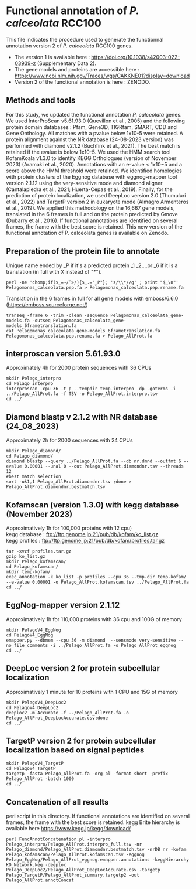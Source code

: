 # Functional annotation of *P. calceolata* RCC100  
This file indicates the procedure used to generate the functionnal annotation version 2 of *P. calceolata* RCC100 genes.  
- The version 1 is available here : https://doi.org/10.1038/s42003-022-03939-z (Supplementary Data 2).  
- The gene models and proteins are accessible here : https://www.ncbi.nlm.nih.gov/Traces/wgs/CAKKNE01?display=download
- Version 2 of the functional annotation is here : ZENODO.  

## Methods and tools  
For this study, we updated the functional annotation *P. calceolata* genes. We used InterProScan v5.61.93.0 (Quevillon et al., 2005) and the following protein domain databases : Pfam, Gene3D, TIGRfam, SMART, CDD and Gene Onthology. All matches with a pvalue below 1x10-5 were retained. A protein alignment against the NR database (24-08-2023 version) was performed with diamond v2.1.2 (Buchfink et al., 2021). The best match is retained if the evalue is below 1x10-5. We used the HMM search tool KofamKoala v1.3.0 to identify KEGG Orthologues (version of November 2023) (Aramaki et al., 2020). Annotations with an e-value < 1x10−5 and a score above the HMM threshold were retained.  We identified homologies with protein clusters of the Eggnog database with eggnog-mapper tool version 2.1.12 using the very-sensitive mode and diamond aligner (Cantalapiedra et al., 2021; Huerta-Cepas et al., 2019). Finally, for the prediction of protein localization, we used DeepLoc version 2.0 (Thumuluri et al., 2022) and TargetP version 2 in eukaryote mode (Almagro Armenteros et al., 2019). We applied this methodology on the 16,667 gene models, translated in the 6 frames in full and on the protein predicted by Gmove (Dubarry et al., 2016). If functional annotations are identified on several frames, the frame with the best score is retained. This new version of the functional annotation of P. calceolata genes is available on Zenodo.

## Preparation of the protein file to annotate
Unique name ended by _P if it's a predicted protein _1 _2,...or _6 if it is a translation (in full with X instead of "*").

```
perl -ne 'chomp;if($_=~/^>/){$_.="_P"}; 's/\\*//g' ; print "$_\n"' Pelagomonas_calceolata.pep.fa > Pelagomonas_calceolata.pep.rename.fa
```
Translation in the 6 frames in full for all gene models with emboss/6.6.0 (https://emboss.sourceforge.net/)
```
transeq -frame 6 -trim -clean -sequence Pelagomonas_calceolata_gene-models.fa -outseq Pelagomonas_calceolata_gene-models_6frametranslation.fa
cat Pelagomonas_calceolata_gene-models_6frametranslation.fa Pelagomonas_calceolata.pep.rename.fa > Pelago_AllProt.fa
```

## interproscan version 5.61.93.0 
Approximately 4h for 2000 protein sequences with 36 CPUs  

```
mkdir Pelago_interpro
cd Pelago_interpro
interproscan -cpu 36 -t p --tempdir temp-interpro -dp -goterms -i ../Pelago_AllProt.fa -f TSV -o Pelago_AllProt.interpro.tsv
cd ../
```


## Diamond blastp v 2.1.2 with NR database (24_08_2023)
Approximately 2h for 2000 sequences with 24 CPUs

```
mkdir Pelago_diamond/
cd Pelago_diamond/
diamond blastp --query ../Pelago_AllProt.fa --db nr.dmnd --outfmt 6 --evalue 0.00001 --unal 0 --out Pelago_AllProt.diamondnr.tsv --threads 12
#best match selection
sort -uk1,1 Pelago_AllProt.diamondnr.tsv ;done > Pelago_AllProt.diamondnr.bestmatch.tsv
```

## Kofamscan (version 1.3.0) with kegg database (November 2023) 
Approximatively 1h for 100,000 proteins with 12 cpu)  
kegg database : ftp://ftp.genome.jp:21/pub/db/kofam/ko_list.gz  
kegg profiles : ftp://ftp.genome.jp:21/pub/db/kofam/profiles.tar.gz  

```
tar -xvzf profiles.tar.gz
gzip ko_list.gz
mkdir Pelago_kofamscan/
cd Pelago_kofamscan/
mkdir temp-kofam/
exec_annotation -k ko_list -p profiles --cpu 36 --tmp-dir temp-kofam/ --e-value 0.00001 -o Pelago_AllProt.kofamscan.tsv ../Pelago_AllProt.fa
cd ../
```
## EggNog-mapper version 2.1.12
Approximatively 1h for 110,000 proteins with 36 cpu and 100G of memory  

```
mkdir PelagoV4_EggNog
cd PelagoV4_EggNog
emapper.py --dbmem --cpu 36 -m diamond  --sensmode very-sensitive --no_file_comments -i ../Pelago_AllProt.fa -o Pelago_AllProt_eggnog
cd ../
```

## DeepLoc version 2  for protein subcellular localization
Approximatively 1 minute for 10 proteins with 1 CPU and 15G of memory  

```
mkdir PelagoV4_DeepLoc2
cd PelagoV4_DeepLoc2
deeploc2 -m Accurate -f ../Pelago_AllProt.fa -o Pelago_AllProt_DeepLocAccurate.csv;done
cd ../
```
## TargetP version 2 for protein subcellular localization based on signal peptides

```
mkdir PelagoV4_TargetP
cd PelagoV4_TargetP
targetp -fasta Pelago_AllProt.fa -org pl -format short -prefix Pelago_AllProt -batch 1000
cd ../
```
## Concatenation of all results 
perl script in this directory. If functional annotations are identified on several frames, the frame with the best score is retained.
kegg Brite hierarchy is available here https://www.kegg.jp/kegg/download/ 

```
perl FuncAnnotConcatenation.pl -interpro Pelago_interpro/Pelago_AllProt.interpro_full.tsv -nr Pelago_diamond/Pelago_AllProt.diamondnr.bestmatch.tsv -nrDB nr -kofam Pelago_kofamscan/Pelago_AllProt.kofamscan.tsv -eggnog Pelago_EggNog/Pelago_AllProt_eggnog.emapper.annotations -keggHierarchy KO_Network.keg -deeploc Pelago_DeepLoc2/Pelago_AllProt_DeepLocAccurate.csv -targetp Pelago_TargetP/Pelago_AllProt_summary.targetp2 -out Pelago_AllProt.annotConcat
```
